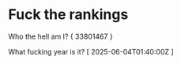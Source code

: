 # Fuck the rankings

Who the hell am I?
{ 33801467 }

What fucking year is it?
[ 2025-06-04T01:40:00Z ]
